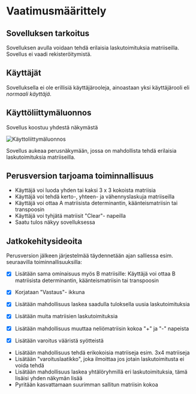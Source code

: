 # Vaatimusmäärittely

## Sovelluksen tarkoitus

Sovelluksen avulla voidaan tehdä erilaisia laskutoimituksia matriiseilla. Sovellus ei vaadi rekisteröitymistä.

## Käyttäjät

Sovelluksella ei ole erillisiä käyttäjärooleja, ainoastaan yksi käyttäjärooli eli _normaali käyttäjä_.

## Käyttöliittymäluonnos

Sovellus koostuu yhdestä näkymästä

![Käyttoliittymäluonnos](https://github.com/mhamaril/ot-harjoitustyo/tree/master/dokumentaatio/kayttoliittymaluonnos.jpg)

Sovellus aukeaa perusnäkymään, jossa on mahdollista tehdä erilaisia laskutoimituksia matriiseilla.

## Perusversion tarjoama toiminnallisuus

- Käyttäjä voi luoda yhden tai kaksi 3 x 3 kokoista matriisia
- Käyttäjä voi tehdä kerto-, yhteen- ja vähennyslaskuja matriiseilla
- Käyttäjä voi ottaa A matriisista determinantin, käänteismatriisin tai transpoosin
- Käyttäjä voi tyhjätä matriisit "Clear"- napeilla
- Saatu tulos näkyy sovelluksessa

## Jatkokehitysideoita

Perusversion jälkeen järjestelmää täydennetään ajan salliessa esim. seuraavilla toiminnallisuuksilla:
- [x] Lisätään sama ominaisuus myös B matriisille: Käyttäjä voi ottaa B matriisista determinantin, käänteismatriisin tai transpoosin

- [x] Korjataan "Vastaus"- ikkuna

- [x] Lisätään mahdollisuus laskea saadulla tuloksella uusia laskutoimituksia

- [x] Lisätään muita matriisien laskutoimituksia

- [x] Lisätään mahdollisuus muuttaa neliömatriisin kokoa "+" ja "-" napeista

- [x] Lisätään varoitus vääristä syötteistä

- Lisätään mahdollisuus tehdä erikokoisia matriiseja esim. 3x4 matriiseja
- Lisätään "varoituslaatikko", joka ilmoittaa jos jotain laskutoimitusta ei voida tehdä
- Lisätään mahdollisuus laskea yhtälöryhmillä eri laskutoimituksia, tämä lisäisi yhden näkymän lisää
- Pyritään kasvattamaan suurimman sallitun matriisin kokoa



